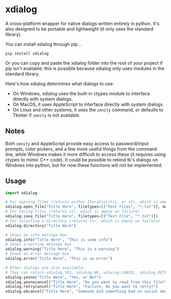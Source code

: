 # xdialog
A cross-platform wrapper for native dialogs written entirely in python.
It's also designed to be portable and lightweight (it only uses the standard library).

You can install xdialog through pip...

```
pip install xdialog
```

Or you can copy and paste the xdialog folder into the root of your project if pip isn't available; this is possible because xdialog only uses modules in the standard library.

Here's how xdialog determines what dialogs to use:

- On Windows, xdialog uses the built-in ctypes module to interface directly with system dialogs.
- On MacOS, it uses AppleScript to interface directly with system dialogs.
- On Linux and other systems, it uses the `zenity` command, or defaults to Tkinter if `zenity` is not available.

## Notes

Both `zenity` and AppleScript provide easy access to password/input prompts, color pickers, and a few more useful things from the command line, while Windows makes it more difficult to access these (it requires using ctypes to mimic C++ code). It could be possible to rebind tk's dialogs on Windows into python, but for now these functions will not be implemented.

## Usage

```python
import xdialog

# For opening files (returns either Iterable[str], or str, which is empty on failure)
xdialog.open_file("Title Here", filetypes=[("Text Files", "*.txt")], multiple=True)
# For saving files (returns str, which is empty on failure)
xdialog.save_file("Title Here", filetypes=[("Text File", "*.txt")])
# For selecting a directory (returns str, which is empty on failure)
xdialog.directory("Title Here")

# Shows an info message box
xdialog.info("Title Here", "This is some info")
# Shows a warning message box
xdialog.warning("Title Here", "This is a warning")
# Shows an error message box
xdialog.error("Title Here", "This is an error")

# Other dialogs are also available:
# They can return xdialog.YES, xdialog.NO, xdialog.CANCEL, xdialog.RETRY, or xdialog.OK.
xdialog.yesno("Title Here", "Yes, or No?")
xdialog.yesnocancel("Title Here", "Do you want to read from this file?")
xdialog.retrycancel("Title Here", "Failure, do you want to retry?")
xdialog.okcancel("Title Here", "Someone did something bad on social media.")
```